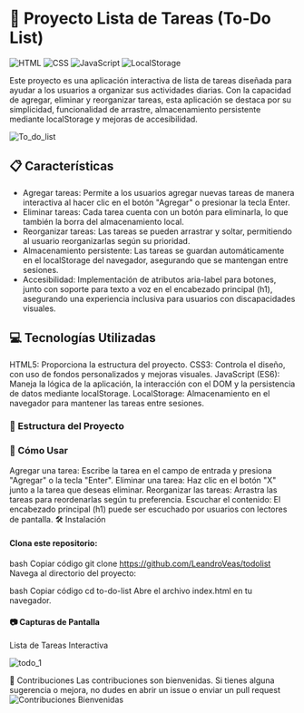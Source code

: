 # 📝 Proyecto Lista de Tareas (To-Do List)

![HTML](https://img.shields.io/badge/HTML-5-orange)
![CSS](https://img.shields.io/badge/CSS-3-blue)
![JavaScript](https://img.shields.io/badge/JavaScript-ES6-yellow)
![LocalStorage](https://img.shields.io/badge/Storage-LocalStorage-green)

Este proyecto es una aplicación interactiva de lista de tareas diseñada para ayudar a los usuarios a organizar sus actividades diarias. Con la capacidad de agregar, eliminar y reorganizar tareas, esta aplicación se destaca por su simplicidad, funcionalidad de arrastre, almacenamiento persistente mediante localStorage y mejoras de accesibilidad.

![To_do_list](https://github.com/user-attachments/assets/853c5530-004a-4b2b-8e60-198ec9d6da21)


## 📋 Características
- Agregar tareas: Permite a los usuarios agregar nuevas tareas de manera interactiva al hacer clic en el botón "Agregar" o presionar la tecla Enter.
- Eliminar tareas: Cada tarea cuenta con un botón para eliminarla, lo que también la borra del almacenamiento local.
- Reorganizar tareas: Las tareas se pueden arrastrar y soltar, permitiendo al usuario reorganizarlas según su prioridad.
- Almacenamiento persistente: Las tareas se guardan automáticamente en el localStorage del navegador, asegurando que se mantengan entre sesiones.
- Accesibilidad: Implementación de atributos aria-label para botones, junto con soporte para texto a voz en el encabezado principal (h1), asegurando una experiencia inclusiva para usuarios con discapacidades visuales.

## 💻 Tecnologías Utilizadas
HTML5: Proporciona la estructura del proyecto.
CSS3: Controla el diseño, con uso de fondos personalizados y mejoras visuales.
JavaScript (ES6): Maneja la lógica de la aplicación, la interacción con el DOM y la persistencia de datos mediante localStorage.
LocalStorage: Almacenamiento en el navegador para mantener las tareas entre sesiones.
### 📂 Estructura del Proyecto


### 🎯 Cómo Usar
Agregar una tarea: Escribe la tarea en el campo de entrada y presiona "Agregar" o la tecla "Enter".
Eliminar una tarea: Haz clic en el botón "X" junto a la tarea que deseas eliminar.
Reorganizar las tareas: Arrastra las tareas para reordenarlas según tu preferencia.
Escuchar el contenido: El encabezado principal (h1) puede ser escuchado por usuarios con lectores de pantalla.
🛠 Instalación
#### Clona este repositorio:

bash
Copiar código
git clone https://github.com/LeandroVeas/todolist
Navega al directorio del proyecto:

bash
Copiar código
cd to-do-list
Abre el archivo index.html en tu navegador.

#### 📷 Capturas de Pantalla
Lista de Tareas Interactiva

![todo_1](https://github.com/user-attachments/assets/002b91e0-fe28-4a53-bd97-fdddad7e271b)







🤝 Contribuciones
Las contribuciones son bienvenidas. Si tienes alguna sugerencia o mejora, no dudes en abrir un issue o enviar un pull request
![Contribuciones Bienvenidas](https://img.shields.io/badge/contributions-welcome-brightgreen)

